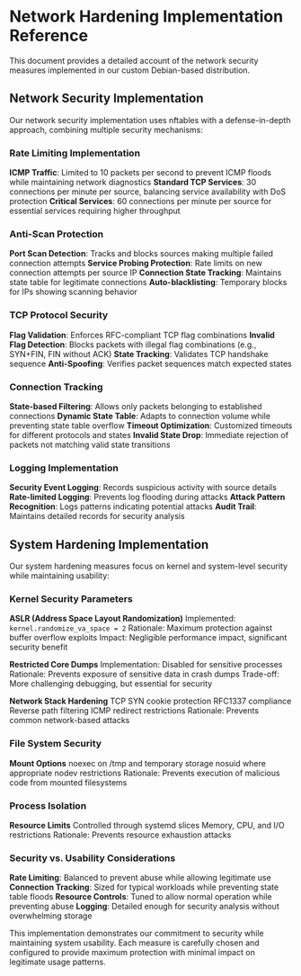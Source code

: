# Network Hardening Implementation Reference

This document provides a detailed account of the network security measures implemented in our custom Debian-based distribution.

## Network Security Implementation

Our network security implementation uses nftables with a defense-in-depth approach, combining multiple security mechanisms:

### Rate Limiting Implementation
  **ICMP Traffic**: Limited to 10 packets per second to prevent ICMP floods while maintaining network diagnostics
  **Standard TCP Services**: 30 connections per minute per source, balancing service availability with DoS protection
  **Critical Services**: 60 connections per minute per source for essential services requiring higher throughput

### Anti-Scan Protection
  **Port Scan Detection**: Tracks and blocks sources making multiple failed connection attempts
  **Service Probing Protection**: Rate limits on new connection attempts per source IP
  **Connection State Tracking**: Maintains state table for legitimate connections
  **Auto-blacklisting**: Temporary blocks for IPs showing scanning behavior

### TCP Protocol Security
  **Flag Validation**: Enforces RFC-compliant TCP flag combinations
  **Invalid Flag Detection**: Blocks packets with illegal flag combinations (e.g., SYN+FIN, FIN without ACK)
  **State Tracking**: Validates TCP handshake sequence
  **Anti-Spoofing**: Verifies packet sequences match expected states

### Connection Tracking
  **State-based Filtering**: Allows only packets belonging to established connections
  **Dynamic State Table**: Adapts to connection volume while preventing state table overflow
  **Timeout Optimization**: Customized timeouts for different protocols and states
  **Invalid State Drop**: Immediate rejection of packets not matching valid state transitions

### Logging Implementation
  **Security Event Logging**: Records suspicious activity with source details
  **Rate-limited Logging**: Prevents log flooding during attacks
  **Attack Pattern Recognition**: Logs patterns indicating potential attacks
  **Audit Trail**: Maintains detailed records for security analysis

## System Hardening Implementation

Our system hardening measures focus on kernel and system-level security while maintaining usability:

### Kernel Security Parameters
  **ASLR (Address Space Layout Randomization)**
  Implemented: `kernel.randomize_va_space = 2`
  Rationale: Maximum protection against buffer overflow exploits
  Impact: Negligible performance impact, significant security benefit

  **Restricted Core Dumps**
  Implementation: Disabled for sensitive processes
  Rationale: Prevents exposure of sensitive data in crash dumps
  Trade-off: More challenging debugging, but essential for security

  **Network Stack Hardening**
  TCP SYN cookie protection
  RFC1337 compliance
  Reverse path filtering
  ICMP redirect restrictions
  Rationale: Prevents common network-based attacks

### File System Security
  **Mount Options**
  noexec on /tmp and temporary storage
  nosuid where appropriate
  nodev restrictions
  Rationale: Prevents execution of malicious code from mounted filesystems

### Process Isolation
  **Resource Limits**
  Controlled through systemd slices
  Memory, CPU, and I/O restrictions
  Rationale: Prevents resource exhaustion attacks

### Security vs. Usability Considerations
  **Rate Limiting**: Balanced to prevent abuse while allowing legitimate use
  **Connection Tracking**: Sized for typical workloads while preventing state table floods
  **Resource Controls**: Tuned to allow normal operation while preventing abuse
  **Logging**: Detailed enough for security analysis without overwhelming storage

This implementation demonstrates our commitment to security while maintaining system usability. Each measure is carefully chosen and configured to provide maximum protection with minimal impact on legitimate usage patterns.

